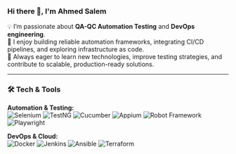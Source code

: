 ### Hi there 👋, I'm Ahmed Salem  

💡 I’m passionate about **QA-QC Automation Testing** and **DevOps engineering**.  
🔎 I enjoy building reliable automation frameworks, integrating CI/CD pipelines, and exploring infrastructure as code.  
🚀 Always eager to learn new technologies, improve testing strategies, and contribute to scalable, production-ready solutions.  

---

### 🛠 Tech & Tools  

**Automation & Testing:**  
![Selenium](https://img.shields.io/badge/-Selenium-43B02A?style=for-the-badge&logo=selenium&logoColor=white)
![TestNG](https://img.shields.io/badge/-TestNG-FF6F00?style=for-the-badge&logo=java&logoColor=white)
![Cucumber](https://img.shields.io/badge/-Cucumber-23D96C?style=for-the-badge&logo=cucumber&logoColor=white)
![Appium](https://img.shields.io/badge/-Appium-47289F?style=for-the-badge&logo=appium&logoColor=white)
![Robot Framework](https://img.shields.io/badge/-RobotFramework-000?style=for-the-badge&logo=robotframework&logoColor=white)
![Playwright](https://img.shields.io/badge/-Playwright-45ba4b?style=for-the-badge&logo=playwright&logoColor=white)

**DevOps & Cloud:**  
![Docker](https://img.shields.io/badge/-Docker-2496ED?style=for-the-badge&logo=docker&logoColor=white)
![Jenkins](https://img.shields.io/badge/-Jenkins-D24939?style=for-the-badge&logo=jenkins&logoColor=white)
![Ansible](https://img.shields.io/badge/-Ansible-EE0000?style=for-the-badge&logo=ansible&logoColor=white)
![Terraform](https://img.shields.io/badge/-Terraform-7B42BC?style=for-the-badge&logo=terraform&logoColor=white)
